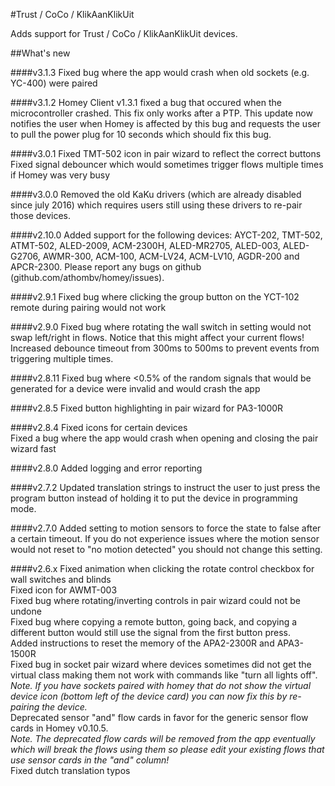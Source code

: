 #Trust / CoCo / KlikAanKlikUit

Adds support for Trust / CoCo / KlikAanKlikUit devices.

##What's new

####v3.1.3
Fixed bug where the app would crash when old sockets (e.g. YC-400) were paired

####v3.1.2
Homey Client v1.3.1 fixed a bug that occured when the microcontroller crashed. This fix only works after a PTP. This update now notifies the user when Homey is affected by this bug and requests the user to pull the power plug for 10 seconds which should fix this bug.

####v3.0.1
Fixed TMT-502 icon in pair wizard to reflect the correct buttons
Fixed signal debouncer which would sometimes trigger flows multiple times if Homey was very busy

####v3.0.0
Removed the old KaKu drivers (which are already disabled since july 2016) which requires users still using these drivers to re-pair those devices.

####v2.10.0
Added support for the following devices: AYCT-202, TMT-502, ATMT-502, ALED-2009, ACM-2300H, ALED-MR2705, ALED-003, ALED-G2706, AWMR-300, ACM-100, ACM-LV24, ACM-LV10, AGDR-200 and APCR-2300. Please report any bugs on github (github.com/athombv/homey/issues).

####v2.9.1
Fixed bug where clicking the group button on the YCT-102 remote during pairing would not work

####v2.9.0
Fixed bug where rotating the wall switch in setting would not swap left/right in flows. Notice that this might affect your current flows!<br/>
Increased debounce timeout from 300ms to 500ms to prevent events from triggering multiple times.

####v2.8.11
Fixed bug where <0.5% of the random signals that would be generated for a device were invalid and would crash the app 

####v2.8.5
Fixed button highlighting in pair wizard for PA3-1000R

####v2.8.4
Fixed icons for certain devices<br/>
Fixed a bug where the app would crash when opening and closing the pair wizard fast

####v2.8.0
Added logging and error reporting

####v2.7.2
Updated translation strings to instruct the user to just press the program button instead of holding it to put the device in programming mode.

####v2.7.0
Added setting to motion sensors to force the state to false after a certain timeout. If you do not experience issues where the motion sensor would not reset to "no motion detected" you should not change this setting.

####v2.6.x
Fixed animation when clicking the rotate control checkbox for wall switches and blinds<br/>
Fixed icon for AWMT-003<br/>
Fixed bug where rotating/inverting controls in pair wizard could not be undone<br/>
Fixed bug where copying a remote button, going back, and copying a different button would still use the signal from the first button press.<br/>
Added instructions to reset the memory of the APA2-2300R and APA3-1500R<br/>
Fixed bug in socket pair wizard where devices sometimes did not get the virtual class making them not work with commands like "turn all lights off". <br/> _Note. If you have sockets paired with homey that do not show the virtual device icon (bottom left of the device card) you can now fix this by re-pairing the device._<br/>
Deprecated sensor "and" flow cards in favor for the generic sensor flow cards in Homey v0.10.5. <br/> _Note. The deprecated flow cards will be removed from the app eventually which will break the flows using them so please edit your existing flows that use sensor cards in the "and" column!_<br/>
Fixed dutch translation typos



    

